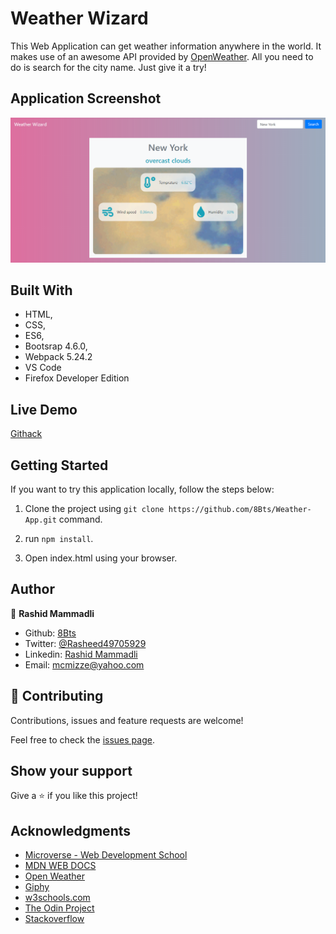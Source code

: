 # Weather Wizard

This Web Application can get weather information anywhere in the world. It makes use of an awesome API provided by [OpenWeather](https://openweathermap.org/). All you need to do is search for the city name. Just give it a try!

## Application Screenshot
![screenshot](screenshots/screenshot.png)

## Built With

- HTML,
- CSS,
- ES6,
- Bootsrap 4.6.0,
- Webpack 5.24.2
- VS Code
- Firefox Developer Edition

## Live Demo

[Githack](https://raw.githack.com/8Bts/Weather-App/w-app/dist/index.html)

## Getting Started

  If you want to try this application locally, follow the steps below:

  1. Clone the project using `git clone https://github.com/8Bts/Weather-App.git` command.

  2. run `npm install`.

  3. Open index.html using your browser.

## Author

👤 **Rashid Mammadli**

- Github: [8Bts](https://github.com/8Bts)
- Twitter: [@Rasheed49705929](https://twitter.com/Rasheed49705929)
- Linkedin: [Rashid Mammadli](https://www.linkedin.com/in/rashidmammadli/)
- Email: mcmizze@yahoo.com


## 🤝 Contributing

Contributions, issues and feature requests are welcome!

Feel free to check the <a href="https://github.com/8Bts/Weather-App/issues" target="_blank">issues page</a>.

## Show your support

Give a ⭐️ if you like this project!

## Acknowledgments

- [Microverse - Web Development School](https://www.microverse.org/)
- [MDN WEB DOCS](https://developer.mozilla.org/)
- [Open Weather](https://openweathermap.org/)
- [Giphy](https://developers.giphy.com/)
- <a href="https://www.w3schools.com/" target="_blank">w3schools.com</a> 
- <a href="https://www.theodinproject.com/" target="_blank">The Odin Project</a>
- <a href="https://www.stackoverflow.com/" target="_blank">Stackoverflow</a>




